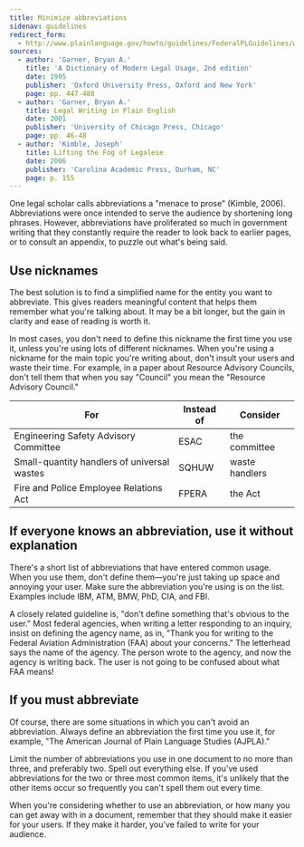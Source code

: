 ```yaml
---
title: Minimize abbreviations
sidenav: guidelines
redirect_form:
  - http://www.plainlanguage.gov/howto/guidelines/FederalPLGuidelines/writeNoAbbrev.cfm
sources:
  - author: 'Garner, Bryan A.'
    title: 'A Dictionary of Modern Legal Usage, 2nd edition'
    date: 1995
    publisher: 'Oxford University Press, Oxford and New York'
    page: pp. 447-488
  - author: 'Garner, Bryan A.'
    title: Legal Writing in Plain English
    date: 2001
    publisher: 'University of Chicago Press, Chicago'
    page: pp. 46-48
  - author: 'Kimble, Joseph'
    title: Lifting the Fog of Legalese
    date: 2006
    publisher: 'Carolina Academic Press, Durham, NC'
    page: p. 155
---
```


One legal scholar calls abbreviations a "menace to prose" (Kimble, 2006). Abbreviations were once intended to serve the audience by shortening long phrases. However, abbreviations have proliferated so much in government writing that they constantly require the reader to look back to earlier pages, or to consult an appendix, to puzzle out what's being said.

## Use nicknames

The best solution is to find a simplified name for the entity you want to abbreviate. This gives readers meaningful content that helps them remember what you're talking about. It may be a bit longer, but the gain in clarity and ease of reading is worth it.

In most cases, you don't need to define this nickname the first time you use it, unless you're using lots of different nicknames. When you're using a nickname for the main topic you're writing about, don't insult your users and waste their time. For example, in a paper about Resource Advisory Councils, don't tell them that when you say "Council" you mean the "Resource Advisory Council."

For | Instead of | Consider
------- | ------ | ------
Engineering Safety Advisory Committee | ESAC | the committee
Small-quantity handlers of universal wastes | SQHUW | waste handlers
Fire and Police Employee Relations Act | FPERA | the Act

## If everyone knows an abbreviation, use it without explanation

There's a short list of abbreviations that have entered common usage. When you use them, don't define them—you're just taking up space and annoying your user. Make sure the abbreviation you're using is on the list. Examples include IBM, ATM, BMW, PhD, CIA, and FBI.

A closely related guideline is, "don't define something that's obvious to the user." Most federal agencies, when writing a letter responding to an inquiry, insist on defining the agency name, as in, "Thank you for writing to the Federal Aviation Administration (FAA) about your concerns." The letterhead says the name of the agency. The person wrote to the agency, and now the agency is writing back. The user is not going to be confused about what FAA means!

## If you must abbreviate

Of course, there are some situations in which you can't avoid an abbreviation. Always define an abbreviation the first time you use it, for example, "The American Journal of Plain Language Studies (AJPLA)."

Limit the number of abbreviations you use in one document to no more than three, and preferably two. Spell out everything else. If you've used abbreviations for the two or three most common items, it's unlikely that the other items occur so frequently you can't spell them out every time.

When you're considering whether to use an abbreviation, or how many you can get away with in a document, remember that they should make it easier for your users. If they make it harder, you've failed to write for your audience.
